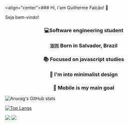 <align="center">### Hi, i'am Guilherme Falcão! 👋

Seja bem-vindo!


<h3 align="center"> 💻Software engineering student</h2> 

<h3 align="center"> 🇧🇷  Born in Salvador, Brazil <br></h3>

<h3 align="center"> 📚 Focused on javascript studies <br></h3>

<h3 align="center"> 🎨 I'm into minimalist design <br></h3>

<h3 align="center">  📱 Mobile is my main goal </h3>
   <p> </p>

![Anurag's GitHub stats](https://github-readme-stats.vercel.app/api?username=guilhermefcs7&show_icons=true&theme=radical)

[![Top Langs](https://github-readme-stats.vercel.app/api/top-langs/?username=guilhermefcs7&langs_count=8)](https://github.com/guilhermefcs7/github-readme-stats)

[<img src="https://img.shields.io/badge/linkedin-%230077B5.svg?&style=for-the-badge&logo=linkedin&logoColor=white" />](https://www.linkedin.com/in/guilherme-falcão-580718208/) 
[<img src = "https://img.shields.io/badge/instagram-%23E4405F.svg?&style=for-the-badge&logo=instagram&logoColor=white">](https://www.instagram.com/guilhermefcs_/)


